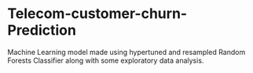# Telecom-customer-churn-Prediction
Machine Learning model made using hypertuned and resampled Random Forests Classifier along with some exploratory data analysis.
